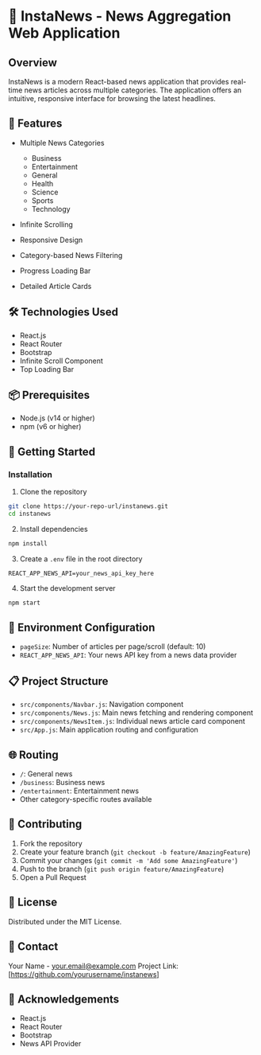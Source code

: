 
# 📰 InstaNews - News Aggregation Web Application

## Overview
InstaNews is a modern React-based news application that provides real-time news articles across multiple categories. The application offers an intuitive, responsive interface for browsing the latest headlines.

## 🌟 Features
- Multiple News Categories
  - Business
  - Entertainment
  - General
  - Health
  - Science
  - Sports
  - Technology

- Infinite Scrolling
- Responsive Design
- Category-based News Filtering
- Progress Loading Bar
- Detailed Article Cards

## 🛠 Technologies Used
- React.js
- React Router
- Bootstrap
- Infinite Scroll Component
- Top Loading Bar

## 📦 Prerequisites
- Node.js (v14 or higher)
- npm (v6 or higher)

## 🚀 Getting Started

### Installation
1. Clone the repository
```bash
git clone https://your-repo-url/instanews.git
cd instanews
```

2. Install dependencies
```bash
npm install
```

3. Create a `.env` file in the root directory
```
REACT_APP_NEWS_API=your_news_api_key_here
```

4. Start the development server
```bash
npm start
```

## 🔧 Environment Configuration
- `pageSize`: Number of articles per page/scroll (default: 10)
- `REACT_APP_NEWS_API`: Your news API key from a news data provider

## 📋 Project Structure
- `src/components/Navbar.js`: Navigation component
- `src/components/News.js`: Main news fetching and rendering component
- `src/components/NewsItem.js`: Individual news article card component
- `src/App.js`: Main application routing and configuration

## 🌐 Routing
- `/`: General news
- `/business`: Business news
- `/entertainment`: Entertainment news
- Other category-specific routes available

## 🤝 Contributing
1. Fork the repository
2. Create your feature branch (`git checkout -b feature/AmazingFeature`)
3. Commit your changes (`git commit -m 'Add some AmazingFeature'`)
4. Push to the branch (`git push origin feature/AmazingFeature`)
5. Open a Pull Request

## 📄 License
Distributed under the MIT License.

## 🔗 Contact
Your Name - your.email@example.com
Project Link: [https://github.com/yourusername/instanews]

## 🙏 Acknowledgements
- React.js
- React Router
- Bootstrap
- News API Provider
